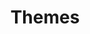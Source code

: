 ---
title: Themes
sections:
  - section_id: themes_swift
    type: themes_swift
    has_tab: true
    tab_title: "Themes:"
    tab_background: 1D242C
    tab_items: 
        - title: ALL THEMES
        - title: BUSINESS
        - title: LEARNING
        - title: PRODUCT
        - title: PORTFOLIO
        - title: PERSONAL
        - title: EVENT
        - title: BLOG
        - title: CUSTOM
    title: All Themes
    grid_items:
        - image: images/themes_1.svg
          image_alt: themes logo
          image_align: center
        - image: images/themes_1.svg
          image_alt: themes logo
          image_align: center
        - image: images/themes_1.svg
          image_alt: themes logo
          image_align: center
        - image: images/themes_1.svg
          image_alt: themes logo
          image_align: center
        - image: images/themes_1.svg
          image_alt: themes logo
          image_align: center
        - image: images/themes_1.svg
          image_alt: themes logo
          image_align: center
        - image: images/themes_1.svg
          image_alt: themes logo
          image_align: center
        - image: images/themes_1.svg
          image_alt: themes logo
          image_align: center
        - image: images/themes_1.svg
          image_alt: themes logo
          image_align: center   
template: landing
---